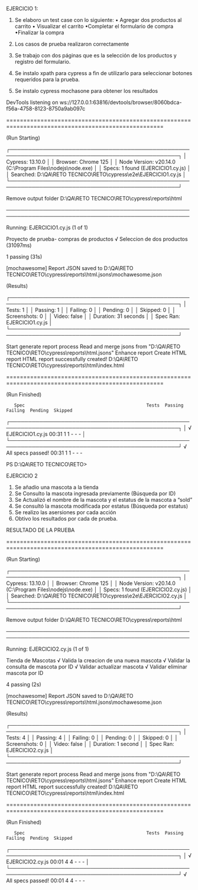 EJERCICIO 1:


1. Se elaboro un test case  con lo siguiente:
	• Agregar dos productos al carrito
	• Visualizar el carrito
	•Completar el formulario de compra
	•Finalizar la compra

2. Los casos de prueba realizaron correctamente 
3. Se trabajo con dos páginas que es la selección de los productos y registro del formulario. 
4. Se instalo xpath para cypress a fin de utilizarlo para seleccionar botones requeridos para la prueba.
5. Se instalo cypress mochasone  para obtener los resultados


DevTools listening on ws://127.0.0.1:63816/devtools/browser/8060bdca-f56a-4758-8123-8750a9ab097c

====================================================================================================

  (Run Starting)

  ┌────────────────────────────────────────────────────────────────────────────────────────────────┐
  │ Cypress:        13.10.0                                                                        │
  │ Browser:        Chrome 125                                                                     │
  │ Node Version:   v20.14.0 (C:\Program Files\nodejs\node.exe)                                    │
  │ Specs:          1 found (EJERCICIO1.cy.js)                                                     │
  │ Searched:       D:\QA\RETO TECNICO\RETO\cypress\e2e\EJERCICIO1.cy.js                           │
  └────────────────────────────────────────────────────────────────────────────────────────────────┘

Remove output folder D:\QA\RETO TECNICO\RETO\cypress\reports\html

────────────────────────────────────────────────────────────────────────────────────────────────────

  Running:  EJERCICIO1.cy.js                                                                (1 of 1)


  Proyecto de prueba- compras de productos
    √  Seleccion de dos productos (31097ms)


  1 passing (31s)

[mochawesome] Report JSON saved to D:\QA\RETO TECNICO\RETO\cypress\reports\html\.jsons\mochawesome.json


  (Results)

  ┌────────────────────────────────────────────────────────────────────────────────────────────────┐
  │ Tests:        1                                                                                │
  │ Passing:      1                                                                                │
  │ Failing:      0                                                                                │
  │ Pending:      0                                                                                │
  │ Skipped:      0                                                                                │
  │ Screenshots:  0                                                                                │
  │ Video:        false                                                                            │
  │ Duration:     31 seconds                                                                       │
  │ Spec Ran:     EJERCICIO1.cy.js                                                                 │
  └────────────────────────────────────────────────────────────────────────────────────────────────┘

Start generate report process
Read and merge jsons from "D:\QA\RETO TECNICO\RETO\cypress\reports\html\.jsons"
Enhance report
Create HTML report
HTML report successfully created!
D:\QA\RETO TECNICO\RETO\cypress\reports\html\index.html

====================================================================================================

  (Run Finished)


       Spec                                              Tests  Passing  Failing  Pending  Skipped
  ┌────────────────────────────────────────────────────────────────────────────────────────────────┐
  │ √  EJERCICIO1.cy.js                         00:31        1        1        -        -        - │
  └────────────────────────────────────────────────────────────────────────────────────────────────┘
    √  All specs passed!                        00:31        1        1        -        -        -

PS D:\QA\RETO TECNICO\RETO>

EJERCICIO 2 


1. Se añadio una mascota a la tienda
2. Se Consulto la mascota ingresada previamente (Búsqueda por ID)
3. Se Actualizó el nombre de la mascota y el estatus de la mascota a “sold”
4. Se consultó la mascota modificada por estatus (Búsqueda por estatus)
5. Se realizo las asersiones por cada acción 
6. Obtivo los resultados por cada de prueba. 

RESULTADO DE LA PRUEBA 

====================================================================================================

  (Run Starting)

  ┌────────────────────────────────────────────────────────────────────────────────────────────────┐
  │ Cypress:        13.10.0                                                                        │
  │ Browser:        Chrome 125                                                                     │
  │ Node Version:   v20.14.0 (C:\Program Files\nodejs\node.exe)                                    │
  │ Specs:          1 found (EJERCICIO2.cy.js)                                                     │
  │ Searched:       D:\QA\RETO TECNICO\RETO\cypress\e2e\EJERCICIO2.cy.js                           │
  └────────────────────────────────────────────────────────────────────────────────────────────────┘

Remove output folder D:\QA\RETO TECNICO\RETO\cypress\reports\html

────────────────────────────────────────────────────────────────────────────────────────────────────

  Running:  EJERCICIO2.cy.js                                                                (1 of 1)


  Tienda de Mascotas
    √ Valida la creacion de una nueva mascota
    √ Validar la  consulta de  mascota por ID
    √ Validar actualizar mascota
    √ Validar eliminar mascota por ID


  4 passing (2s)

[mochawesome] Report JSON saved to D:\QA\RETO TECNICO\RETO\cypress\reports\html\.jsons\mochawesome.json


  (Results)

  ┌────────────────────────────────────────────────────────────────────────────────────────────────┐
  │ Tests:        4                                                                                │
  │ Passing:      4                                                                                │
  │ Failing:      0                                                                                │
  │ Pending:      0                                                                                │
  │ Skipped:      0                                                                                │
  │ Screenshots:  0                                                                                │
  │ Video:        false                                                                            │
  │ Duration:     1 second                                                                         │
  │ Spec Ran:     EJERCICIO2.cy.js                                                                 │
  └────────────────────────────────────────────────────────────────────────────────────────────────┘

Start generate report process
Read and merge jsons from "D:\QA\RETO TECNICO\RETO\cypress\reports\html\.jsons"
Enhance report
Create HTML report
HTML report successfully created!
D:\QA\RETO TECNICO\RETO\cypress\reports\html\index.html

====================================================================================================

  (Run Finished)


       Spec                                              Tests  Passing  Failing  Pending  Skipped
  ┌────────────────────────────────────────────────────────────────────────────────────────────────┐
  │ √  EJERCICIO2.cy.js                         00:01        4        4        -        -        - │
  └────────────────────────────────────────────────────────────────────────────────────────────────┘
    √  All specs passed!                        00:01        4        4        -        -        -



